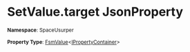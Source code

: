 # SetValue.target JsonProperty

<small>**Namespace**: SpaceUsurper</small>

<small>**Property Type**: [FsmValue](../FsmValue-1.md)&lt;[IPropertyContainer](../IPropertyContainer.md)&gt;</small>

